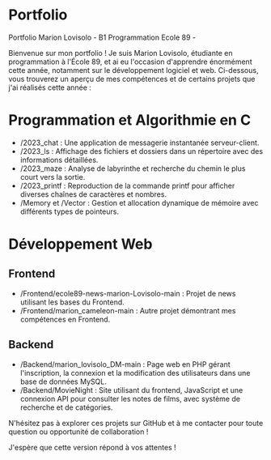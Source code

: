 # Portfolio

Portfolio Marion Lovisolo - B1 Programmation Ecole 89 - 

Bienvenue sur mon portfolio ! Je suis Marion Lovisolo, étudiante en programmation à l'École 89, et ai eu l'occasion d'apprendre énormément cette année, notamment sur le développement logiciel et web. Ci-dessous, vous trouverez un aperçu de mes compétences et de certains projets que j'ai réalisés cette année :

# Programmation et Algorithmie en C

- /2023_chat : Une application de messagerie instantanée serveur-client.
- /2023_ls : Affichage des fichiers et dossiers dans un répertoire avec des informations détaillées.
- /2023_maze : Analyse de labyrinthe et recherche du chemin le plus court vers la sortie.
- /2023_printf : Reproduction de la commande printf pour afficher diverses chaînes de caractères et nombres.
- /Memory et /Vector : Gestion et allocation dynamique de mémoire avec différents types de pointeurs.

# Développement Web

## Frontend
  - /Frontend/ecole89-news-marion-Lovisolo-main : Projet de news utilisant les bases du Frontend.
  - /Frontend/marion_cameleon-main : Autre projet démontrant mes compétences en Frontend.

## Backend
  - /Backend/marion_lovisolo_DM-main : Page web en PHP gérant l'inscription, la connexion et la modification des utilisateurs dans une base de données MySQL.
  - /Backend/MovieNight : Site utilisant du frontend, JavaScript et une connexion API pour consulter les notes de films, avec système de recherche et de catégories.

N'hésitez pas à explorer ces projets sur GitHub et à me contacter pour toute question ou opportunité de collaboration !

J'espère que cette version répond à vos attentes !
